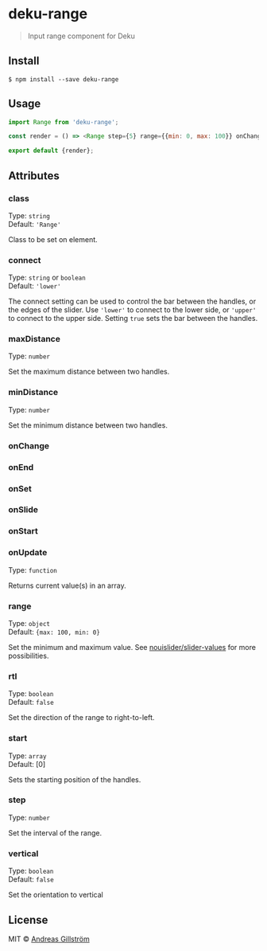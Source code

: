 # deku-range

> Input range component for Deku


## Install

```
$ npm install --save deku-range
```


## Usage

```js
import Range from 'deku-range';

const render = () => <Range step={5} range={{min: 0, max: 100}} onChange={onChange} start={[10, 90]} connect/>;

export default {render};
```

## Attributes

###	class

Type: `string`  
Default: `'Range'`

Class to be set on element.

###	connect

Type: `string` or `boolean`  
Default: `'lower'`

The connect setting can be used to control the bar between the handles, or the edges of the slider. Use `'lower'` to connect to the lower side, or `'upper'` to connect to the upper side. Setting `true` sets the bar between the handles.

###	maxDistance

Type: `number`

Set the maximum distance between two handles.

###	minDistance

Type: `number`

Set the minimum distance between two handles.

###	onChange
###	onEnd
###	onSet
###	onSlide
###	onStart
###	onUpdate

Type: `function`

Returns current value(s) in an array.

###	range

Type: `object`  
Default: `{max: 100, min: 0}`

Set the minimum and maximum value. See [nouislider/slider-values](http://refreshless.com/nouislider/slider-values/) for more possibilities.

###	rtl

Type: `boolean`  
Default: `false`

Set the direction of the range to right-to-left.

###	start

Type: `array`  
Default: [0]

Sets the starting position of the handles.

###	step

Type: `number`

Set the interval of the range.

###	vertical

Type: `boolean`  
Default: `false`

Set the orientation to vertical


## License

MIT © [Andreas Gillström](http://github.com/gillstrom)
